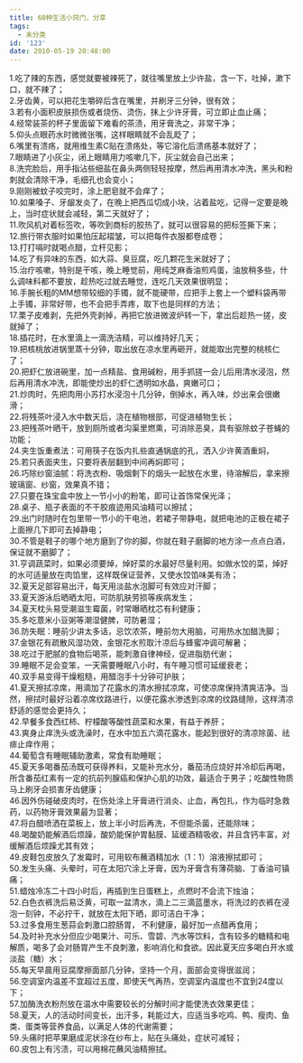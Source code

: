 ```yaml
---
title: 60种生活小窍门，分享
tags:
  - 未分类
id: '123'
date: 2010-05-19 20:48:00
---
```


1.吃了辣的东西，感觉就要被辣死了，就往嘴里放上少许盐，含一下，吐掉，漱下口，就不辣了；  
2.牙齿黄，可以把花生嚼碎后含在嘴里，并刷牙三分钟，很有效；  
3.若有小面积皮肤损伤或者烧伤、烫伤，抹上少许牙膏，可立即止血止痛；  
4.经常装茶的杯子里面留下难看的茶渍，用牙膏洗之，非常干净；  
5.仰头点眼药水时微微张嘴，这样眼睛就不会乱眨了；  
6.嘴里有溃疡，就用维生素C贴在溃疡处，等它溶化后溃疡基本就好了；  
7.眼睛进了小灰尘，闭上眼睛用力咳嗽几下，灰尘就会自己出来；  
8.洗完脸后，用手指沾些细盐在鼻头两侧轻轻按摩，然后再用清水冲洗，黑头和粉刺就会清除干净，毛细孔也会变小；  
9.刚刚被蚊子咬完时，涂上肥皂就不会痒了；  
10.如果嗓子、牙龈发炎了，在晚上把西瓜切成小块，沾着盐吃，记得一定要是晚上，当时症状就会减轻，第二天就好了；  
11.吹风机对着标签吹，等吹到商标的胶热了，就可以很容易的把标签撕下来；  
12.旅行带衣服时如果怕压起褶皱，可以把每件衣服都卷成卷；  
13.打打嗝时就喝点醋，立杆见影；  
14.吃了有异味的东西，如大蒜、臭豆腐，吃几颗花生米就好了；  
15.治疗咳嗽，特别是干咳，晚上睡觉前，用纯芝麻香油煎鸡蛋，油放稍多些，什么调味料都不要放，趁热吃过就去睡觉，连吃几天效果很明显；  
16.手腕长粗的MM想带较细的手镯，就不能硬带，应把手上套上一个塑料袋再带上手镯，非常好带，也不会把手弄疼，取下也是同样的方法；  
17.栗子皮难剥，先把外壳剥掉，再把它放进微波炉转一下，拿出后趁热一搓，皮就掉了；  
18.插花时，在水里滴上一滴洗洁精，可以维持好几天；  
19.把核桃放进锅里蒸十分钟，取出放在凉水里再砸开，就能取出完整的桃核仁了；  
20.把虾仁放进碗里，加一点精盐、食用碱粉，用手抓搓一会儿后用清水浸泡，然后再用清水冲洗，即能使炒出的虾仁透明如水晶，爽嫩可口；  
21.炒肉时，先把肉用小苏打水浸泡十几分钟，倒掉水，再入味，炒出来会很嫩滑；  
22.将残茶叶浸入水中数天后，浇在植物根部，可促进植物生长；  
23.把残茶叶晒干，放到厕所或者沟渠里燃熏，可消除恶臭，具有驱除蚊子苍蝇的功能；  
24.夹生饭重煮法：可用筷子在饭内扎些直通锅底的孔，洒入少许黄酒重焖，  
25.若只表面夹生，只要将表层翻到中间再焖即可；  
26.巧除纱窗油腻：将洗衣粉、吸烟剩下的烟头一起放在水里，待溶解后，拿来擦玻璃窗、纱窗，效果真不错；  
27.只要在珠宝盒中放上一节小小的粉笔，即可让首饰常保光泽；  
28.桌子、瓶子表面的不干胶痕迹用风油精可以擦拭；  
29.出门时随时在包里带一节小的干电池，若裙子带静电，就把电池的正极在裙子上面擦几下即可去掉静电；  
30.不管是鞋子的哪个地方磨到了你的脚，你就在鞋子磨脚的地方涂一点点白酒，保证就不磨脚了；  
31.亨调蔬菜时，如果必须要焯，焯好菜的水最好尽量利用。如做水饺的菜，焯好的水可适量放在肉馅里，这样既保证营养，又使水饺馅味美有汤；  
32.夏天足部容易出汗，每天用淡盐水泡脚可有效应对汗脚；  
33.夏天游泳后晒晒太阳，可防肌肤劳损等疾病发生；  
34.夏天枕头易受潮滋生霉菌，时常曝晒枕芯有利健康；  
35.多吃薏米小豆粥等潮湿健脾，可防暑湿；  
36.防失眠：睡前少讲太多话，忌饮浓茶，睡前勿大用脑，可用热水加醋洗脚；  
37.金银花有疏散风湿功效，金银花水煎取汁凉后与蜂蜜冲调可解暑；  
38.吃过于肥腻的食物后喝茶，能刺激自律神经，促进脂肪代谢；  
39.睡眠不足会变笨，一天需要睡眠八小时，有午睡习惯可延缓衰老；  
40.双手易变得干燥粗糙，用醋泡手十分钟可护肤；  
41.夏天擦拭凉席，用滴加了花露水的清水擦拭凉席，可使凉席保持清爽洁净。当然，擦拭时最好沿着凉席纹路进行，以便花露水渗透到凉席的纹路缝隙，这样清凉舒适的感觉会更持久；  
42.早餐多食西红柿、柠檬酸等酸性蔬菜和水果，有益于养肝；  
43.爽身止痒洗头或洗澡时，在水中加五六滴花露水，能起到很好的清凉除菌、祛痱止痒作用；  
44.葡萄含有睡眠辅助激素，常食有助睡眠；  
45.夏天多喝番茄汤既可获得养料，又能补充水分，番茄汤应烧好并冷却后再喝，所含番茄红素有一定的抗前列腺癌和保护心肌的功效，最适合于男子；吃酸性物质马上刷牙会损害牙齿健康；  
46.因外伤碰破皮肉时，在伤处涂上牙膏进行消炎、止血，再包扎，作为临时急救药，以药物牙膏效果最为显著；  
47.将白醋喷洒在菜板上，放上半小时后再洗，不但能杀菌，还能除味；  
48.喝酸奶能解酒后烦躁，酸奶能保护胃黏膜、延缓酒精吸收，并且含钙丰富，对缓解酒后烦躁尤其有效；  
49.皮鞋包皮放久了发霉时，可用软布蘸酒精加水（1：1）溶液擦拭即可；  
50.发生头痛、头晕时，可在太阳穴涂上牙膏，因为牙膏含有薄荷脑、丁香油可镇痛；  
51.蜡烛冷冻二十四小时后，再插到生日蛋糕上，点燃时不会流下烛油；  
52.白色衣裤洗后易泛黄，可取一盆清水，滴上二三滴蓝墨水，将洗过的衣裤在浸泡一刻钟，不必拧干，就放在太阳下晒，即可洁白干净；  
53.过多食用生葱蒜会刺激口腔肠胃， 不利健康，最好加一点醋再食用；  
54.及时补充水分但应少喝果汁、可乐、雪碧、汽水等饮料，含有较多的糖精和电解质，喝多了会对肠胃产生不良刺激，影响消化和食欲。因此夏天应多喝白开水或淡盐（糖）水；  
55.每天早晨用豆腐摩擦面部几分钟，坚持一个月，面部会变得很滋润；  
56.空调室内温差不宜超过五度，即使天气再热，空调室内温度也不宜到24度以下；  
57.加酶洗衣粉剂放在温水中需要较长的分解时间才能使洗衣效果更佳；  
58.夏天，人的活动时间变长，出汗多，耗能过大，应适当多吃鸡、鸭、瘦肉、鱼类、蛋类等营养食品，以满足人体的代谢需要；  
59.头痛时把苹果磨成泥状涂在纱布上，贴在头痛处，症状可减轻；  
60.皮包上有污渍，可以用棉花蘸风油精擦拭。